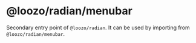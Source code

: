 # @loozo/radian/menubar

Secondary entry point of `@loozo/radian`. It can be used by importing from `@loozo/radian/menubar`.
